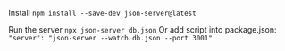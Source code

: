 Install
`npm install --save-dev json-server@latest`

Run the server
`npx json-server db.json`
Or add script into package.json:
`"server": "json-server --watch db.json --port 3001"`
